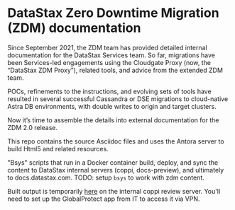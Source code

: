 # DataStax Zero Downtime Migration (ZDM) documentation

Since September 2021, the ZDM team has provided detailed internal documentation for the DataStax Services team. So far, migrations have been Services-led engagements using the Cloudgate Proxy (now, the “DataStax ZDM Proxy”), related tools, and advice from the extended ZDM team. 

POCs, refinements to the instructions, and evolving sets of tools have resulted in several successful Cassandra or DSE migrations to cloud-native Astra DB environments, with double writes to origin and target clusters. 

Now it’s time to assemble the details into external documentation for the ZDM 2.0 release. 

This repo contains the source Asciidoc files and uses the Antora server to build Html5 and related resources. 

"Bsys" scripts that run in a Docker container build, deploy, and sync the content to DataStax internal servers (coppi, docs-preview), and ultimately to docs.datastax.com.  TODO: setup `bsys` to work with zdm content.

Built output is temporarily [here](https://coppi.sjc.dsinternal.org/en/zdm/docs/index.html) on the internal coppi review server. You'll need to set up the GlobalProtect app from IT to access it via VPN.

